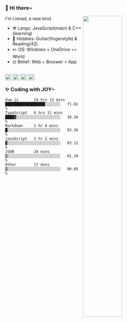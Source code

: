 ### 👋 Hi there~

[<img align="right" width="50%" src="https://github-readme-stats.vercel.app/api?username=Lionad-Morotar&show_icons=true">](https://metrics.lecoq.io/Lionad-Morotar?template=classic)

I'm Lionad, a new kind.

- ⚒️ Langs: JavaScript(main) & C++(learning)
- 🎨 Hobbies: Guitar(fingerstyle) & Reading(42)
- ✏️ OS: Windows + OneDrive == World
- ⚖️ Belief: Web + Broswer > App

<br />

<a href="https://www.lionad.art">
  <img align="left" alt="lionad-art" width="22px" src="https://cdn.jsdelivr.net/npm/simple-icons@3.1.0/icons/wordpress.svg" />
</a>
<a href="#1806234223">
  <img align="left" alt="1806234223" width="22px" src="https://cdn.jsdelivr.net/npm/simple-icons@3.1.0/icons/tencentqq.svg" />
</a>
<a href="https://www.zhihu.com/people/Lionad">
  <img align="left" alt="132yse" width="22px" src="https://cdn.jsdelivr.net/npm/simple-icons@3.1.0/icons/zhihu.svg" />
</a>
<a href="https://github.com/Lionad-Morotar">
  <img align="left" alt="yisar" width="22px" src="https://cdn.jsdelivr.net/npm/simple-icons@3.1.0/icons/github.svg" />
</a>

<br />

### ✨ Coding with JOY~

<!--START_SECTION:waka-->

```text
Vue.js       24 hrs 13 mins  ██████████████████░░░░░░░   71.81 %
TypeScript   6 hrs 11 mins   ████▓░░░░░░░░░░░░░░░░░░░░   18.34 %
Markdown     1 hr 8 mins     █░░░░░░░░░░░░░░░░░░░░░░░░   03.36 %
JavaScript   1 hr 2 mins     ▓░░░░░░░░░░░░░░░░░░░░░░░░   03.11 %
JSON         24 mins         ▒░░░░░░░░░░░░░░░░░░░░░░░░   01.19 %
Other        17 mins         ▒░░░░░░░░░░░░░░░░░░░░░░░░   00.85 %
```

<!--END_SECTION:waka-->
